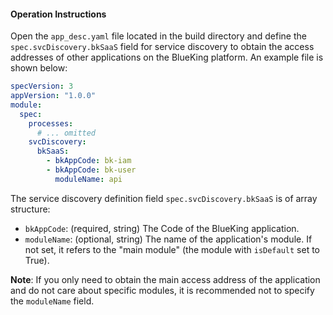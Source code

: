 #### Operation Instructions

Open the `app_desc.yaml` file located in the build directory and define the `spec.svcDiscovery.bkSaaS` field for service discovery to obtain the access addresses of other applications on the BlueKing platform. An example file is shown below:

```yaml
specVersion: 3
appVersion: "1.0.0"
module:
  spec:
    processes:
      # ... omitted
    svcDiscovery:
      bkSaaS:
        - bkAppCode: bk-iam
        - bkAppCode: bk-user
          moduleName: api
```

The service discovery definition field `spec.svcDiscovery.bkSaaS` is of array structure:
- `bkAppCode`: (required, string) The Code of the BlueKing application.
- `moduleName`: (optional, string) The name of the application's module. If not set, it refers to the "main module" (the module with `isDefault` set to True).

**Note**: If you only need to obtain the main access address of the application and do not care about specific modules, it is recommended not to specify the `moduleName` field.